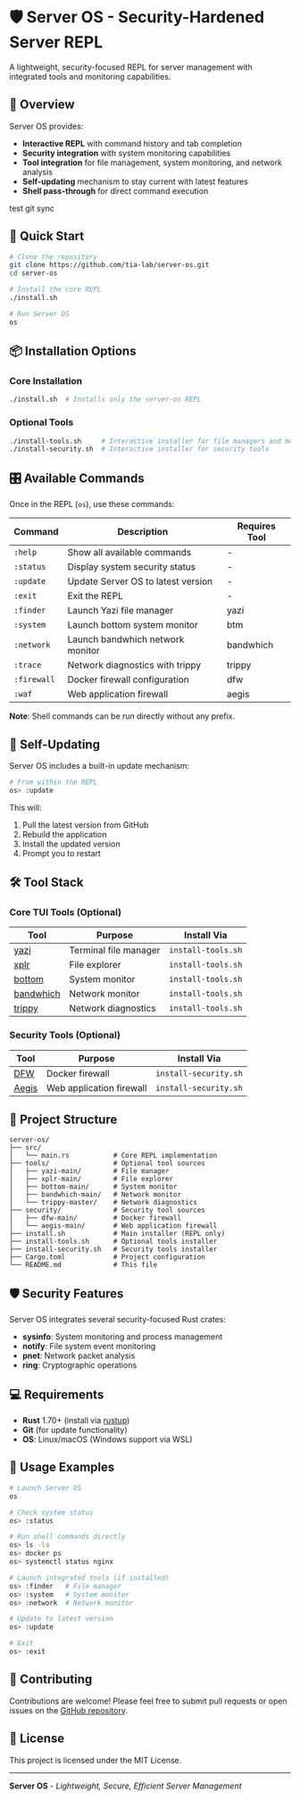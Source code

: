# 🛡️ Server OS - Security-Hardened Server REPL

A lightweight, security-focused REPL for server management with integrated tools and monitoring capabilities.

## 🚀 Overview

Server OS provides:
- **Interactive REPL** with command history and tab completion
- **Security integration** with system monitoring capabilities
- **Tool integration** for file management, system monitoring, and network analysis
- **Self-updating** mechanism to stay current with latest features
- **Shell pass-through** for direct command execution

test git sync

## 🎯 Quick Start

```bash
# Clone the repository
git clone https://github.com/tia-lab/server-os.git
cd server-os

# Install the core REPL
./install.sh

# Run Server OS
os
```

## 📦 Installation Options

### Core Installation
```bash
./install.sh  # Installs only the server-os REPL
```

### Optional Tools
```bash
./install-tools.sh     # Interactive installer for file managers and monitors
./install-security.sh  # Interactive installer for security tools
```

## 🎛️ Available Commands

Once in the REPL (`os`), use these commands:

| Command | Description | Requires Tool |
|---------|-------------|---------------|
| `:help` | Show all available commands | - |
| `:status` | Display system security status | - |
| `:update` | Update Server OS to latest version | - |
| `:exit` | Exit the REPL | - |
| `:finder` | Launch Yazi file manager | yazi |
| `:system` | Launch bottom system monitor | btm |
| `:network` | Launch bandwhich network monitor | bandwhich |
| `:trace` | Network diagnostics with trippy | trippy |
| `:firewall` | Docker firewall configuration | dfw |
| `:waf` | Web application firewall | aegis |

**Note**: Shell commands can be run directly without any prefix.

## 🔄 Self-Updating

Server OS includes a built-in update mechanism:

```bash
# From within the REPL
os> :update
```

This will:
1. Pull the latest version from GitHub
2. Rebuild the application
3. Install the updated version
4. Prompt you to restart

## 🛠️ Tool Stack

### Core TUI Tools (Optional)
| Tool | Purpose | Install Via |
|------|---------|------------|
| [yazi](https://github.com/sxyazi/yazi) | Terminal file manager | `install-tools.sh` |
| [xplr](https://github.com/sayanarijit/xplr) | File explorer | `install-tools.sh` |
| [bottom](https://github.com/ClementTsang/bottom) | System monitor | `install-tools.sh` |
| [bandwhich](https://github.com/imsnif/bandwhich) | Network monitor | `install-tools.sh` |
| [trippy](https://github.com/fujiapple852/trippy) | Network diagnostics | `install-tools.sh` |

### Security Tools (Optional)
| Tool | Purpose | Install Via |
|------|---------|------------|
| [DFW](https://github.com/pitkley/dfw) | Docker firewall | `install-security.sh` |
| [Aegis](https://github.com/utibeabasi6/aegis) | Web application firewall | `install-security.sh` |

## 📁 Project Structure

```
server-os/
├── src/
│   └── main.rs           # Core REPL implementation
├── tools/                # Optional tool sources
│   ├── yazi-main/        # File manager
│   ├── xplr-main/        # File explorer
│   ├── bottom-main/      # System monitor
│   ├── bandwhich-main/   # Network monitor
│   └── trippy-master/    # Network diagnostics
├── security/             # Security tool sources
│   ├── dfw-main/         # Docker firewall
│   └── aegis-main/       # Web application firewall
├── install.sh            # Main installer (REPL only)
├── install-tools.sh      # Optional tools installer
├── install-security.sh   # Security tools installer
├── Cargo.toml            # Project configuration
└── README.md             # This file
```

## 🛡️ Security Features

Server OS integrates several security-focused Rust crates:

- **sysinfo**: System monitoring and process management
- **notify**: File system event monitoring
- **pnet**: Network packet analysis
- **ring**: Cryptographic operations

## 💻 Requirements

- **Rust** 1.70+ (install via [rustup](https://rustup.rs/))
- **Git** (for update functionality)
- **OS**: Linux/macOS (Windows support via WSL)

## 🚀 Usage Examples

```bash
# Launch Server OS
os

# Check system status
os> :status

# Run shell commands directly
os> ls -la
os> docker ps
os> systemctl status nginx

# Launch integrated tools (if installed)
os> :finder   # File manager
os> :system   # System monitor
os> :network  # Network monitor

# Update to latest version
os> :update

# Exit
os> :exit
```

## 🤝 Contributing

Contributions are welcome! Please feel free to submit pull requests or open issues on the [GitHub repository](https://github.com/tia-lab/server-os).

## 📄 License

This project is licensed under the MIT License.

---

**Server OS** - *Lightweight, Secure, Efficient Server Management*